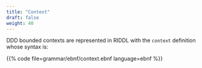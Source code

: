 ```yaml
---
title: "Context"
draft: false
weight: 40
---
```


DDD bounded contexts are represented in RIDDL with the `context` definition
whose syntax is:

{{% code file=grammar/ebnf/context.ebnf language=ebnf %}}
